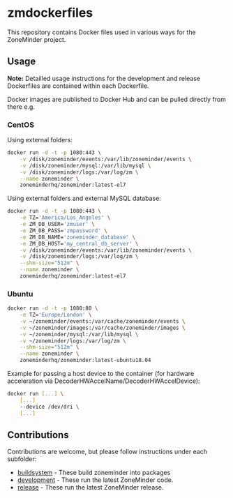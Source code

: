 # zmdockerfiles
This repository contains Docker files used in various ways for the ZoneMinder project.

## Usage

**Note:** Detailled usage instructions for the development and release Dockerfiles are contained within each Dockerfile.

Docker images are published to Docker Hub and can be pulled directly from there e.g.

### CentOS

Using external folders:
```bash
docker run -d -t -p 1080:443 \
    -v /disk/zoneminder/events:/var/lib/zoneminder/events \
    -v /disk/zoneminder/mysql:/var/lib/mysql \
    -v /disk/zoneminder/logs:/var/log/zm \
    --name zoneminder \
    zoneminderhq/zoneminder:latest-el7
```

Using external folders and external MySQL database:

```bash
docker run -d -t -p 1080:443 \
    -e TZ='America/Los_Angeles' \
    -e ZM_DB_USER='zmuser' \
    -e ZM_DB_PASS='zmpassword' \
    -e ZM_DB_NAME='zoneminder_database' \
    -e ZM_DB_HOST='my_central_db_server' \
    -v /disk/zoneminder/events:/var/lib/zoneminder/events \
    -v /disk/zoneminder/logs:/var/log/zm \
    --shm-size="512m" \
    --name zoneminder \
    zoneminderhq/zoneminder:latest-el7
```

### Ubuntu

```bash
docker run -d -t -p 1080:80 \
    -e TZ='Europe/London' \
    -v ~/zoneminder/events:/var/cache/zoneminder/events \
    -v ~/zoneminder/images:/var/cache/zoneminder/images \
    -v ~/zoneminder/mysql:/var/lib/mysql \
    -v ~/zoneminder/logs:/var/log/zm \
    --shm-size="512m" \
    --name zoneminder \
    zoneminderhq/zoneminder:latest-ubuntu18.04
```

Example for passing a host device to the container (for hardware acceleration via DecoderHWAccelName/DecoderHWAccelDevice):

```bash
docker run [...] \
    [...]
    --device /dev/dri \
    [...]
```

## Contributions

Contributions are welcome, but please follow instructions under each subfolder:

- [buildsystem](https://github.com/ZoneMinder/zmdockerfiles/tree/master/buildsystem) - These build zoneminder into packages
- [development](https://github.com/ZoneMinder/zmdockerfiles/tree/master/development) - These run the latest ZoneMinder code.
- [release](https://github.com/ZoneMinder/zmdockerfiles/tree/master/release) - These run the latest ZoneMinder release.
